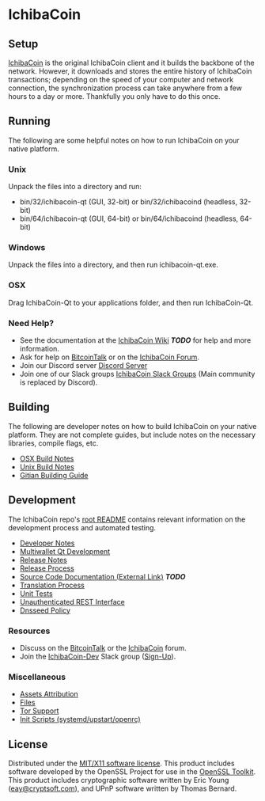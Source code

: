 IchibaCoin
=====================

Setup
---------------------
[IchibaCoin](http://ichibacoin.org/wallet) is the original IchibaCoin client and it builds the backbone of the network. However, it downloads and stores the entire history of IchibaCoin transactions; depending on the speed of your computer and network connection, the synchronization process can take anywhere from a few hours to a day or more. Thankfully you only have to do this once.

Running
---------------------
The following are some helpful notes on how to run IchibaCoin on your native platform.

### Unix

Unpack the files into a directory and run:

- bin/32/ichibacoin-qt (GUI, 32-bit) or bin/32/ichibacoind (headless, 32-bit)
- bin/64/ichibacoin-qt (GUI, 64-bit) or bin/64/ichibacoind (headless, 64-bit)

### Windows

Unpack the files into a directory, and then run ichibacoin-qt.exe.

### OSX

Drag IchibaCoin-Qt to your applications folder, and then run IchibaCoin-Qt.

### Need Help?

* See the documentation at the [IchibaCoin Wiki](https://en.bitcoin.it/wiki/Main_Page) ***TODO***
for help and more information.
* Ask for help on [BitcoinTalk](https://bitcointalk.org/index.php?topic=1262920.0) or on the [IchibaCoin Forum](http://forum.ichibacoin.org/).
* Join our Discord server [Discord Server](https://discord.ichibacoin.org)
* Join one of our Slack groups [IchibaCoin Slack Groups](https://ichibacoin.org/slack-logins/) (Main community is replaced by Discord).

Building
---------------------
The following are developer notes on how to build IchibaCoin on your native platform. They are not complete guides, but include notes on the necessary libraries, compile flags, etc.

- [OSX Build Notes](build-osx.md)
- [Unix Build Notes](build-unix.md)
- [Gitian Building Guide](gitian-building.md)

Development
---------------------
The IchibaCoin repo's [root README](https://github.com/IchibaCoin-Project/IchibaCoin/blob/master/README.md) contains relevant information on the development process and automated testing.

- [Developer Notes](developer-notes.md)
- [Multiwallet Qt Development](multiwallet-qt.md)
- [Release Notes](release-notes.md)
- [Release Process](release-process.md)
- [Source Code Documentation (External Link)](https://dev.visucore.com/bitcoin/doxygen/) ***TODO***
- [Translation Process](translation_process.md)
- [Unit Tests](unit-tests.md)
- [Unauthenticated REST Interface](REST-interface.md)
- [Dnsseed Policy](dnsseed-policy.md)

### Resources

* Discuss on the [BitcoinTalk](https://bitcointalk.org/index.php?topic=1262920.0) or the [IchibaCoin](http://forum.ichibacoin.org/) forum.
* Join the [IchibaCoin-Dev](https://ichibacoin-dev.slack.com/) Slack group ([Sign-Up](https://ichibacoin-dev.herokuapp.com/)).

### Miscellaneous
- [Assets Attribution](assets-attribution.md)
- [Files](files.md)
- [Tor Support](tor.md)
- [Init Scripts (systemd/upstart/openrc)](init.md)

License
---------------------
Distributed under the [MIT/X11 software license](http://www.opensource.org/licenses/mit-license.php).
This product includes software developed by the OpenSSL Project for use in the [OpenSSL Toolkit](https://www.openssl.org/). This product includes
cryptographic software written by Eric Young ([eay@cryptsoft.com](mailto:eay@cryptsoft.com)), and UPnP software written by Thomas Bernard.

